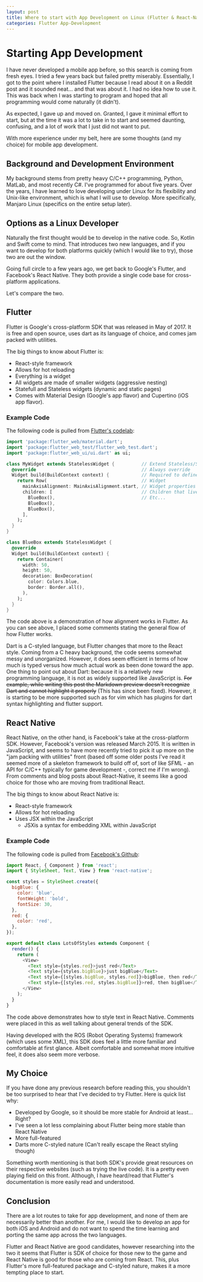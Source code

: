 ```yaml
---
layout: post
title: Where to start with App Development on Linux (Flutter & React-Native)
categories: Flutter App-Development
---
```


# Starting App Development
I have never developed a mobile app before, so this search is coming from fresh eyes. I tried a few years back but failed pretty miserably. Essentially, I got to the point where I installed Flutter because I read about it on a Reddit post and it sounded neat... and that was about it. I had no idea how to use it. This was back when I was starting to program and hoped that all programming would come naturally (it didn't).

As expected, I gave up and moved on. Granted, I gave it minimal effort to start, but at the time it was a lot to take in to start and seemed daunting, confusing, and a lot of work that I just did not want to put.

With more experience under my belt, here are some thoughts (and my choice) for mobile app development.

## Background and Development Environment
My background stems from pretty heavy C/C++ programming, Python, MatLab, and most recently C#. I've programmed for about five years. Over the years, I have learned to love developing under Linux for its flexibility and Unix-like environment, which is what I will use to develop. More specifically, Manjaro Linux (specifics on the entire setup later).

## Options as a Linux Developer
Naturally the first thought would be to develop in the native code. So, Kotlin and Swift come to mind. That introduces two new languages, and if you want to develop for both platforms quickly (which I would like to try), those two are out the window.

Going full circle to a few years ago, we get back to Google's Flutter, and Facebook's React Native. They both provide a single code base for cross-platform applications. 

Let's compare the two.

## Flutter
Flutter is Google's cross-platform SDK that was released in May of 2017. It is free and open source, uses dart as its language of choice, and comes jam packed with utilities.

The big things to know about Flutter is:

* React-style framework
* Allows for hot reloading
* Everything is a widget
* All widgets are made of smaller widgets (aggressive nesting)
* Statefull and Stateless widgets (dynamic and static pages)
* Comes with Material Design (Google's app flavor) and Cupertino (iOS app flavor).

### Example Code
The following code is pulled from [Flutter's codelab](https://flutter.dev/docs/codelabs/layout-basics):

``` dart
import 'package:flutter_web/material.dart';
import 'package:flutter_web_test/flutter_web_test.dart';
import 'package:flutter_web_ui/ui.dart' as ui;

class MyWidget extends StatelessWidget {          // Extend Stateless/Statefull Widget
  @override                                       // Always override
  Widget build(BuildContext context) {            // Required to define the class
    return Row(                                   // Widget
      mainAxisAlignment: MainAxisAlignment.start, // Widget properties
      children: [                                 // Children that live in side the property
        BlueBox(),                                // Etc...
        BlueBox(),
        BlueBox(),
      ],
    );
  }
}

class BlueBox extends StatelessWidget {
  @override
  Widget build(BuildContext context) {
    return Container(
      width: 50,
      height: 50,
      decoration: BoxDecoration(
        color: Colors.blue,
        border: Border.all(),
      ),
    );
  }
}
```

The code above is a demonstration of how alignment works in Flutter. As you can see above, I placed some comments stating the general flow of how Flutter works. 

Dart is a C-styled language, but Flutter changes that more to the React style. Coming from a C heavy background, the code seems somewhat messy and unorganized. However, it does seem efficient in terms of how much is typed versus how much actual work as been done toward the app. One thing to point out about Dart: because it is a relatively new programming language, it is not as widely supported like JavaScript is. ~~For example, while writing this post the Markdown preview doesn't recognize Dart and cannot highlight it properly~~ (This has since been fixed). However, it is starting to be more supported such as for vim which has plugins for dart syntax highlighting and flutter support. 

## React Native
React Native, on the other hand, is Facebook's take at the cross-platform SDK. However, Facebook's version was released March 2015. It is written in JavaScript, and seems to have more recently tried to pick it up more on the "jam packing with utilities" front (based off some older posts I've read it seemed more of a skeleton framework to build off of, sort of like SFML - an API for C/C++ typically for game development -, correct me if I'm wrong). From comments and blog posts about React-Native, it seems like a good choice for those who are moving from traditional React.

The big things to know about React Native is:

* React-style framework
* Allows for hot reloading
* Uses JSX within the JavaScript
    * JSXis a syntax for embedding XML within JavaScript

### Example Code
The following code is pulled from [Facebook's Github](https://facebook.github.io/react-native/docs/tutorial):

``` javascript
import React, { Component } from 'react';
import { StyleSheet, Text, View } from 'react-native';

const styles = StyleSheet.create({
  bigBlue: {
    color: 'blue',
    fontWeight: 'bold',
    fontSize: 30,
  },
  red: {
    color: 'red',
  },
});

export default class LotsOfStyles extends Component {                         // App Extends component
  render() {                                                                  // All the stuff you want to draw
    return (
      <View>                                                                  // XML-like styling
        <Text style={styles.red}>just red</Text>
        <Text style={styles.bigBlue}>just bigBlue</Text>
        <Text style={[styles.bigBlue, styles.red]}>bigBlue, then red</Text>
        <Text style={[styles.red, styles.bigBlue]}>red, then bigBlue</Text>
      </View>
    );
  }
}
```

The code above demonstrates how to style text in React Native. Comments were placed in this as well talking about general trends of the SDK.

Having developed with the ROS (Robot Operating Systems) framework (which uses some XML), this SDK does feel a little more familiar and comfortable at first glance. Albeit comfortable and somewhat more intuitive feel, it does also seem more verbose. 

## My Choice
If you have done any previous research before reading this, you shouldn't be too surprised to hear that I've decided to try Flutter. Here is quick list why:

* Developed by Google, so it should be more stable for Android at least... Right?
* I've seen a lot less complaining about Flutter being more stable than React Native
* More full-featured
* Darts more C-styled nature (Can't really escape the React styling though)

Something worth mentioning is that both SDK's provide great resources on their respective websites (such as trying the live code). It is a pretty even playing field on this front. Although, I have heard/read that Flutter's documentation is more easily read and understood. 

## Conclusion
There are a lot routes to take for app development, and none of them are necessarily better than another. For me, I would like to develop an app for both iOS and Android and do not want to spend the time learning and porting the same app across the two languages. 

Flutter and React Native are good candidates, however researching into the two it seems that Flutter is SDK of choice for those new to the game and React Native is good for those who are coming from React. This, plus Flutter's more full-featured package and C-styled nature, makes it a more tempting place to start.

<!-- If you enjoyed this article, be sure to follow up by reading:  -->

<!-- * How to install Flutter -->
<!-- * Starting with Flutter -->
